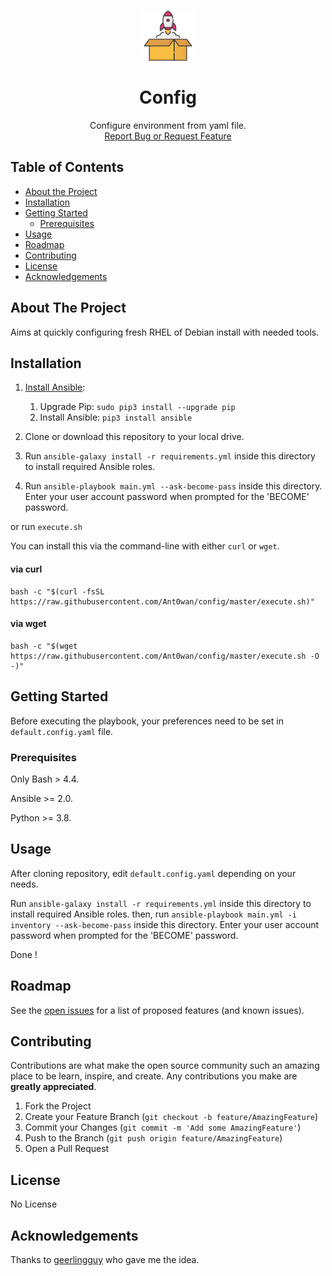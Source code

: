 <br />
<p align="center">
  <a href="https://github.com/Ant0wan/config-script">
    <img src="logo.png" alt="Logo" width="90" height="80">
  </a>

  <h1 align="center">Config</h1>

  <p align="center">
     Configure environment from yaml file.
    <br />
    <a href="https://github.com/Ant0wan/config-script/issues">Report Bug or Request Feature</a>
  </p>
</p>



## Table of Contents

* [About the Project](#about-the-project)
* [Installation](#installation)
* [Getting Started](#getting-started)
  * [Prerequisites](#prerequisites)
* [Usage](#usage)
* [Roadmap](#roadmap)
* [Contributing](#contributing)
* [License](#license)
* [Acknowledgements](#acknowledgements)



## About The Project

Aims at quickly configuring fresh RHEL of Debian install with needed tools.



## Installation

  1. [Install Ansible](https://docs.ansible.com/ansible/latest/installation_guide/index.html):

     1. Upgrade Pip: `sudo pip3 install --upgrade pip`
     2. Install Ansible: `pip3 install ansible`

  2. Clone or download this repository to your local drive.
  3. Run `ansible-galaxy install -r requirements.yml` inside this directory to install required Ansible roles.
  4. Run `ansible-playbook main.yml --ask-become-pass` inside this directory. Enter your user account password when prompted for the 'BECOME' password.

or run `execute.sh`

You can install this via the command-line with either `curl` or `wget`.

#### via curl

```shell
bash -c "$(curl -fsSL https://raw.githubusercontent.com/Ant0wan/config/master/execute.sh)"
```

#### via wget

```shell
bash -c "$(wget https://raw.githubusercontent.com/Ant0wan/config/master/execute.sh -O -)"
```


## Getting Started

Before executing the playbook, your preferences need to be set in `default.config.yaml` file.

### Prerequisites

Only Bash > 4.4.

Ansible >= 2.0.

Python >= 3.8.



## Usage

After cloning repository, edit `default.config.yaml` depending on your needs.

Run `ansible-galaxy install -r requirements.yml` inside this directory to install required Ansible roles.
then, run `ansible-playbook main.yml -i inventory --ask-become-pass` inside this directory. Enter your user account password when prompted for the 'BECOME' password.

Done !



## Roadmap

See the [open issues](https://github.com/Ant0wan/config/issues) for a list of proposed features (and known issues).



## Contributing

Contributions are what make the open source community such an amazing place to be learn, inspire, and create. Any contributions you make are **greatly appreciated**.

1. Fork the Project
2. Create your Feature Branch (`git checkout -b feature/AmazingFeature`)
3. Commit your Changes (`git commit -m 'Add some AmazingFeature'`)
4. Push to the Branch (`git push origin feature/AmazingFeature`)
5. Open a Pull Request



## License

No License



## Acknowledgements

Thanks to [geerlingguy](https://github.com/geerlingguy/mac-dev-playbook/) who gave me the idea.
